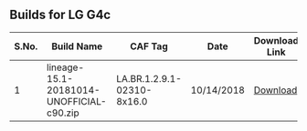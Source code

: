 Builds for LG G4c
---

| S.No. | Build Name                               | CAF Tag                    | Date       | Download Link                      | Comments |
|-------|------------------------------------------|----------------------------|------------|------------------------------------|----------|
| 1     | lineage-15.1-20181014-UNOFFICIAL-c90.zip | LA.BR.1.2.9.1-02310-8x16.0 | 10/14/2018 | [Download](https://ufile.io/68m1w) |          |
